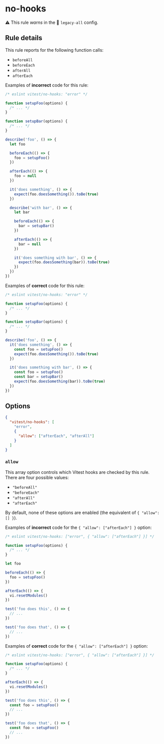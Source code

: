 # no-hooks

⚠️ This rule _warns_ in the 🔵 `legacy-all` config.

<!-- end auto-generated rule header -->

## Rule details

This rule reports for the following function calls:

- `beforeAll`
- `beforeEach`
- `afterAll`
- `afterEach`

Examples of **incorrect** code for this rule:

```js
/* eslint vitest/no-hooks: "error" */

function setupFoo(options) {
  /* ... */
}

function setupBar(options) {
  /* ... */
}

describe('foo', () => {
  let foo

  beforeEach(() => {
    foo = setupFoo()
  })

  afterEach(() => {
    foo = null
  })

  it('does something', () => {
    expect(foo.doesSomething()).toBe(true)
  })

  describe('with bar', () => {
    let bar

    beforeEach(() => {
      bar = setupBar()
    })

    afterEach(() => {
      bar = null
    })

    it('does something with bar', () => {
      expect(foo.doesSomething(bar)).toBe(true)
    })
  })
})
```

Examples of **correct** code for this rule:

```js
/* eslint vitest/no-hooks: "error" */

function setupFoo(options) {
  /* ... */
}

function setupBar(options) {
  /* ... */
}

describe('foo', () => {
  it('does something', () => {
    const foo = setupFoo()
    expect(foo.doesSomething()).toBe(true)
  })

  it('does something with bar', () => {
    const foo = setupFoo()
    const bar = setupBar()
    expect(foo.doesSomething(bar)).toBe(true)
  })
})
```

## Options

```json
{
  "vitest/no-hooks": [
    "error",
    {
      "allow": ["afterEach", "afterAll"]
    }
  ]
}
```

### `allow`

This array option controls which Vitest hooks are checked by this rule. There are
four possible values:

- `"beforeAll"`
- `"beforeEach"`
- `"afterAll"`
- `"afterEach"`

By default, none of these options are enabled (the equivalent of
`{ "allow": [] }`).

Examples of **incorrect** code for the `{ "allow": ["afterEach"] }` option:

```js
/* eslint vitest/no-hooks: ["error", { "allow": ["afterEach"] }] */

function setupFoo(options) {
  /* ... */
}

let foo

beforeEach(() => {
  foo = setupFoo()
})

afterEach(() => {
  vi.resetModules()
})

test('foo does this', () => {
  // ...
})

test('foo does that', () => {
  // ...
})
```

Examples of **correct** code for the `{ "allow": ["afterEach"] }` option:

```js
/* eslint vitest/no-hooks: ["error", { "allow": ["afterEach"] }] */

function setupFoo(options) {
  /* ... */
}

afterEach(() => {
  vi.resetModules()
})

test('foo does this', () => {
  const foo = setupFoo()
  // ...
})

test('foo does that', () => {
  const foo = setupFoo()
  // ...
})
```
